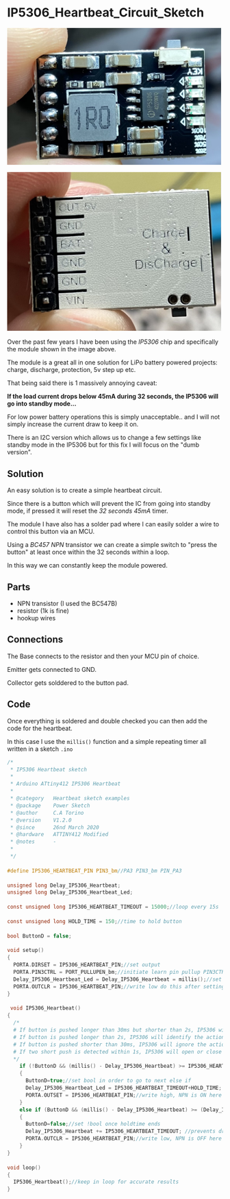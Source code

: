 # IP5306_Heartbeat_Circuit_Sketch

[<img src="img/frontb.jpg" width="500"/>](img/frontb.jpg)

[<img src="img/backb.jpg" width="500"/>](img/backb.jpg)

Over the past few years I have been using the *IP5306* chip and specifically the module shown in the image above.

The module is a great all in one solution for LiPo battery powered projects: charge, discharge, protection, 5v step up etc.

That being said there is 1 massively annoying caveat:

**If the load current drops below 45mA during 32 seconds, the IP5306 will go into standby mode...**

For low power battery operations this is simply unacceptable.. and I will not simply increase the current draw to keep it on.

There is an I2C version which allows us to change a few settings like standby mode in the IP5306 but for this fix I will focus on the "dumb version".

## Solution

An easy solution is to create a simple heartbeat circuit.

Since there is a button which will prevent the IC from going into standby mode, if pressed it will reset the *32 seconds 45mA* timer.

The module I have also has a solder pad where I can easily solder a wire to control this button via an MCU.

Using a *BC457 NPN* transistor we can create a simple switch to "press the button" at least once within the 32 seconds within a loop.

In this way we can constantly keep the module powered.

## Parts

- NPN transistor (I used the BC547B)
- resistor (1k is fine)
- hookup wires

## Connections

The Base connects to the resistor and then your MCU pin of choice.

Emitter gets connected to GND.

Collector gets solddered to the button pad.

## Code

Once everything is soldered and double checked you can then add the code for the heartbeat.

In this case I use the `millis()` function and a simple repeating timer all written in a sketch `.ino`


```C
/*
 * IP5306 Heartbeat sketch
 *
 * Arduino ATtiny412 IP5306 Heartbeat
 *
 * @category   Heartbeat sketch examples
 * @package    Power Sketch
 * @author     C.A Torino
 * @version    V1.2.0
 * @since      26nd March 2020
 * @hardware   ATTINY412 Modified
 * @notes      -
 *
 */

#define IP5306_HEARTBEAT_PIN PIN3_bm//PA3 PIN3_bm PIN_PA3

unsigned long Delay_IP5306_Heartbeat;
unsigned long Delay_IP5306_Heartbeat_Led;

const unsigned long IP5306_HEARTBEAT_TIMEOUT = 15000;//loop every 15s

const unsigned long HOLD_TIME = 150;//time to hold button

bool ButtonD = false;

void setup() 
{
  PORTA.DIRSET = IP5306_HEARTBEAT_PIN;//set output
  PORTA.PIN3CTRL = PORT_PULLUPEN_bm;//initiate learn pin pullup PIN3CTRL = PIN3_bm
  Delay_IP5306_Heartbeat_Led = Delay_IP5306_Heartbeat = millis();//set to current millis at start
  PORTA.OUTCLR = IP5306_HEARTBEAT_PIN;//write low do this after setting output and pullup
}

 void IP5306_Heartbeat() 
{
  /*
  # If button is pushed longer than 30ms but shorter than 2s, IP5306 will identify the action as short push. Short push will open SOC indicator LEDs and step-up converter
  # If button is pushed longer than 2s, IP5306 will identify the action as long push. Long push will close step-up convertor, SOC indicator LED and flashlight LED.
  # If button is pushed shorter than 30ms, IP5306 will ignore the action.
  # If two short push is detected within 1s, IP5306 will open or close flashlight LED
  */
    if (!ButtonD && (millis() - Delay_IP5306_Heartbeat) >= IP5306_HEARTBEAT_TIMEOUT)
    {
      ButtonD=true;//set bool in order to go to next else if
      Delay_IP5306_Heartbeat_Led = IP5306_HEARTBEAT_TIMEOUT+HOLD_TIME; //add holdtime to heartbeat
      PORTA.OUTSET = IP5306_HEARTBEAT_PIN;//write high, NPN is ON here
    }
    else if (ButtonD && (millis() - Delay_IP5306_Heartbeat) >= (Delay_IP5306_Heartbeat_Led))
    {
      ButtonD=false;//set !bool once holdtime ends
      Delay_IP5306_Heartbeat += IP5306_HEARTBEAT_TIMEOUT; //prevents drift
      PORTA.OUTCLR = IP5306_HEARTBEAT_PIN;//write low, NPN is OFF here
    }
}

void loop() 
{
  IP5306_Heartbeat();//keep in loop for accurate results
}

```










